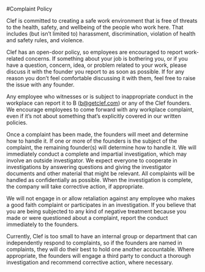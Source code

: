 #Complaint Policy

Clef is committed to creating a safe work environment that is free of threats to the health, safety, and wellbeing of the people who work here. That includes (but isn’t limited to) harassment, discrimination, violation of health and safety rules, and violence.

Clef has an open-door policy, so employees are encouraged to report work-related concerns. If something about your job is bothering you, or if you have a question, concern, idea, or problem related to your work, please discuss it with the founder you report to as soon as possible. If for any reason you don’t feel comfortable discussing it with them, feel free to raise the issue with any founder.

Any employee who witnesses or is subject to inappropriate conduct in the workplace can report it to B (b@getclef.com) or any of the Clef founders. We encourage employees to come forward with any workplace complaint, even if it’s not about something that’s explicitly covered in our written policies.

Once a complaint has been made, the founders will meet and determine how to handle it. If one or more of the founders is the subject of the complaint, the remaining founder(s) will determine how to handle it. We will immediately conduct a complete and impartial investigation, which may involve an outside investigator. We expect everyone to cooperate in investigations by answering questions and giving the investigator documents and other material that might be relevant. All complaints will be handled as confidentially as possible. When the investigation is complete, the company will take corrective action, if appropriate.

We will not engage in or allow retaliation against any employee who makes a good faith complaint or participates in an investigation. If you believe that you are being subjected to any kind of negative treatment because you made or were questioned about a complaint, report the conduct immediately to the founders.

Currently, Clef is too small to have an internal group or department  that can independently respond to complaints, so if the founders are named in complaints, they will do their best to hold one another accountable.  Where appropriate, the founders will engage a third party to conduct a thorough investigation and recommend corrective action, where necessary.  
